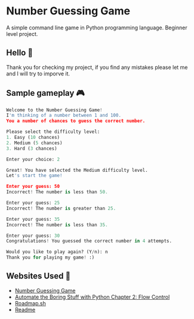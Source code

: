 
# Number Guessing Game

A simple command line game in Python programming language. Beginner level project.

## Hello 👋
Thank you for checking my project, if you find any mistakes please let me and I will try to imporve it.

## Sample gameplay 🎮

```python
Welcome to the Number Guessing Game!
I'm thinking of a number between 1 and 100.
You a number of chances to guess the correct number.

Please select the difficulty level:
1. Easy (10 chances)
2. Medium (5 chances)
3. Hard (3 chances)

Enter your choice: 2

Great! You have selected the Medium difficulty level.
Let's start the game!

Enter your guess: 50
Incorrect! The number is less than 50.

Enter your guess: 25
Incorrect! The number is greater than 25.

Enter your guess: 35
Incorrect! The number is less than 35.

Enter your guess: 30
Congratulations! You guessed the correct number in 4 attempts.

Would you like to play again? (Y/n): n
Thank you for playing my game! :)

```
## Websites Used 🛜

 - [Number Guessing Game](https://roadmap.sh/projects/number-guessing-game)
 - [Automate the Boring Stuff with Python Chapter 2: Flow Control](https://automatetheboringstuff.com/2e/chapter2/)
 - [Roadmap.sh](https://roadmap.sh/roadmaps)
 - [Readme](https://readme.so/)

